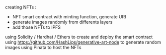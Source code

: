 creating NFTs :
- NFT smart contract with minting function, generate URI
- generate images randomly from differents layers 
- add those NFTs to IPFS 

using Solidity / Hardhat / Ethers to create and deploy the smart contract
using https://github.com/HashLips/generative-art-node to generate random images
using Pinata to host the NFTs
